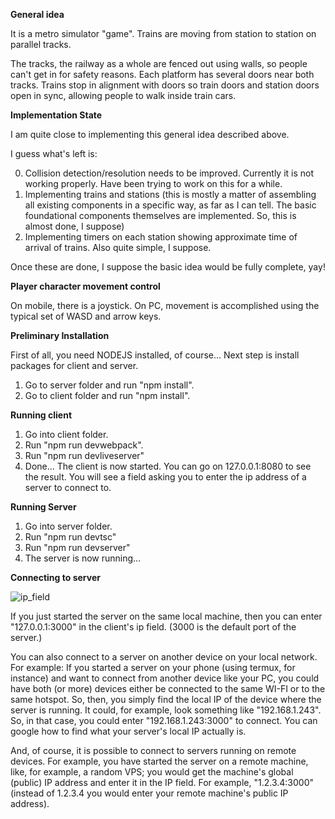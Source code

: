 **General idea**

It is a metro simulator "game". Trains are moving from station to station on parallel tracks.

The tracks, the railway as a whole are fenced out using walls, so people can't get in for safety reasons. Each platform has several doors near both tracks. Trains stop in alignment with doors so train doors and station doors open in sync, allowing people to walk inside train cars.

**Implementation State**

I am quite close to implementing this general idea described above.

I guess what's left is:

0. Collision detection/resolution needs to be improved. Currently it is not working properly. Have been trying to work on this for a while.
1. Implementing trains and stations (this is mostly a matter of assembling all existing components in a specific way, as far as I can tell. The basic foundational components themselves are implemented. So, this is almost done, I suppose)
2. Implementing timers on each station showing approximate time of arrival of trains. Also quite simple, I suppose.

Once these are done, I suppose the basic idea would be fully complete, yay!


**Player character movement control**

On mobile, there is a joystick.
On PC, movement is accomplished using the typical set of WASD and arrow keys.

**Preliminary Installation**

First of all, you need NODEJS installed, of course... Next step is install packages for client and server.

1. Go to server folder and run "npm install".
2. Go to client folder and run "npm install".

**Running client**

1. Go into client folder.
2. Run "npm run devwebpack".
3. Run "npm run devliveserver"
4. Done... The client is now started. You can go on 127.0.0.1:8080 to see the result. You will see a field asking you to enter the ip address of a server to connect to.

**Running Server**

1. Go into server folder.
2. Run "npm run devtsc"
3. Run "npm run devserver"
4. The server is now running...

**Connecting to server**


![ip_field](https://github.com/user-attachments/assets/0f5a1518-683f-4f93-8304-534a3f5ed50a)

If you just started the server on the same local machine, then you can enter "127.0.0.1:3000" in the client's ip field. 
(3000 is the default port of the server.)

You can also connect to a server on another device on your local network. For example: If you started a server on your phone (using termux, for instance) and want to connect from another device like your PC, you could have both (or more) devices either be connected to the same WI-FI or to the same hotspot. So, then, you simply find the local IP of the device where the server is running. It could, for example, look something like "192.168.1.243". So, in that case, you could enter "192.168.1.243:3000" to connect. You can google how to find what your server's local IP actually is.

And, of course, it is possible to connect to servers running on remote devices. For example, you have started the server on a remote machine, like, for example, a random VPS; you would get the machine's global (public) IP address and enter it in the IP field.
For example, "1.2.3.4:3000" (instead of 1.2.3.4 you would enter your remote machine's public IP address).
